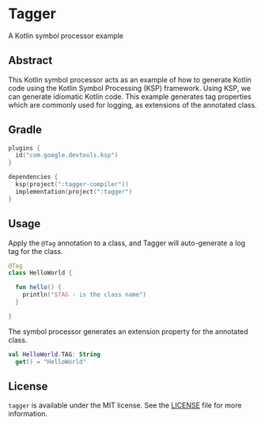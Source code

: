 # Tagger
A Kotlin symbol processor example

## Abstract

This Kotlin symbol processor acts as an example of how to generate Kotlin code using the Kotlin Symbol Processing (KSP) framework. Using KSP, we can generate idiomatic Kotlin code. This example generates tag properties which are commonly used for logging, as extensions of the annotated class.

## Gradle

```kotlin
plugins {
  id("com.google.devtools.ksp")
}

dependencies {
  ksp(project(":tagger-compiler"))
  implementation(project(":tagger")
}
```

## Usage

Apply the `@Tag` annotation to a class, and Tagger will auto-generate a log tag for the class.
```kotlin
@Tag
class HelloWorld {

  fun hello() {
    println("$TAG - is the class name")
  }

}
```
The symbol processor generates an extension property for the annotated class.
```kotlin
val HelloWorld.TAG: String
  get() = "HelloWorld"
```

## License
`tagger` is available under the MIT license. See the [LICENSE](LICENSE) file for more information.
